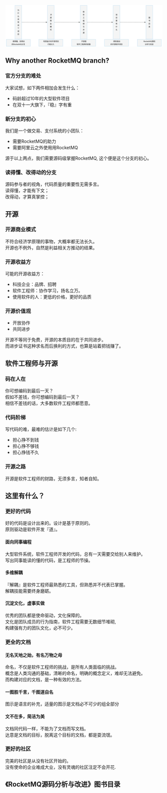 ![](book/cn/image/rocketmq_wolf_branch.jpg)


## Why another RocketMQ branch?
### 官方分支的难处
大家试想，如下两件相加会发生什么：
* 码龄超过10年的大型软件项目
* 在双十一大旗下，『稳』字有重

### 新分支的初心
我们是一个做交易、支付系统的小团队：
* 需要RocketMQ的助力
* 需要阿里云之外使用用RocketMQ

源于以上两点，我们需要源码级掌握RocketMQ,
这个便是这个分支的初心。

### 读得懂、改得动的分支
源码参与者的视角，代码质量的重要性无需多言。<br />
读得懂，才能有下文； <br />
改得动，才算真掌控； <br />

## 开源
### 开源商业模式
不符合经济学原理的事物，大概率都无法长久。 <br />
开源也不例外，自然是利益相关方推动的结果。

### 开源收益方
可能的开源收益方：
* 科技企业：品牌、招聘
* 软件工程师：协作学习，扬名立万。
* 使用软件的人：更低的价格，更好的品质

### 开源价值观
* 开放协作
* 共同进步

开源不等同于免费，开源的本质目的在于共同进步。<br />
而进步证书这种求名而后换利的方式，也算是站着把钱赚了。

## 软件工程师与开源
### 码在人在
你可想编码到最后一天？ <br />
假如不差钱，你可想编码到最后一天？<br />
相信不差钱的话，大多数软件工程师都愿意。<br />

### 代码阶梯
写代码的难，最难的估计是如下几个: <br />
* 担心挣不到钱
* 担心挣不够钱
* 担心挣钱不久

### 开源之路
开源是软件工程师的财路，无须多言，知者自知。

## 这里有什么？
### 更好的代码
好的代码是设计出来的。设计是基于原则的。<br />
原则驱动是软件开发『道』。

#### 面向同事编程
大型软件系统，软件工程师开发的代码，总有一天需要交给别人来维护。<br />
写出同事能读的懂的代码，是工程师的节操。
#### 多维解耦
『解耦』是软件工程师最熟悉的工具，但熟悉并不代表已掌握。<br />
解耦技能需要终身磨砺。
#### 沉淀文化，虚事实做
优秀的团队都是使命驱动，文化保障的。<br />
文化是团队成员的行为指南，软件工程需要无数细节堆砌, <br />
构建强有力的团队文化，必不可少。

### 更全的文档
#### 无名天地之始，有名万物之母
命名，不仅是软件工程师的挑战，是所有人类面临的挑战。<br />
概念是人类沟通的基础，清晰的命名，明确的概念定义，难却无法避免。 <br />
而构建对应的文档，是一种有效的方法。
#### 一图胜千言，千图道自名
图示是语言的补充，适量的图示是文档必不可少的组全部分
#### 文不在多，简洁为美 
文档同代码一样，不能为了文档而写文档。<br />
达意是文档的目标，脱离这个目标的文档，都是耍流氓。

### 更好的社区
完美的社区是从没有社区开始的。<br />
没有使命的企业难成大业，没有灵魂的社区注定不会开花. <br />

## 《RocketMQ源码分析与改进》图书目录



